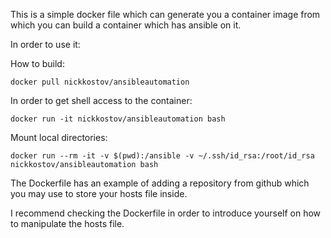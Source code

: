 This is a simple docker file which can generate you a container image from which you can build a container which has ansible on it.

In order to use it:

How to build:

`docker pull nickkostov/ansibleautomation`

In order to get shell access to the container:

`docker run -it nickkostov/ansibleautomation bash`

Mount local directories:

`docker run --rm -it -v $(pwd):/ansible -v ~/.ssh/id_rsa:/root/id_rsa nickkostov/ansibleautomation bash`


The Dockerfile has an example of adding a repository from github which you may use to store your hosts file inside.


I recommend checking the Dockerfile in order to introduce yourself on how to manipulate the hosts file.

